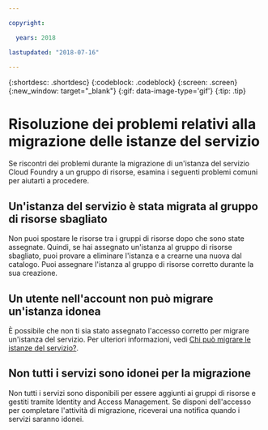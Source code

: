 ```yaml
---

copyright:

  years: 2018

lastupdated: "2018-07-16"

---
```


{:shortdesc: .shortdesc}
{:codeblock: .codeblock}
{:screen: .screen}
{:new_window: target="_blank"}
{:gif: data-image-type='gif'}
{:tip: .tip}

# Risoluzione dei problemi relativi alla migrazione delle istanze del servizio

Se riscontri dei problemi durante la migrazione di un'istanza del servizio Cloud Foundry a un gruppo di risorse, esamina i seguenti problemi comuni per aiutarti a procedere.

## Un'istanza del servizio è stata migrata al gruppo di risorse sbagliato

Non puoi spostare le risorse tra i gruppi di risorse dopo che sono state assegnate. Quindi, se hai assegnato un'istanza al gruppo di risorse sbagliato, puoi provare a eliminare l'istanza e a crearne una nuova dal catalogo. Puoi assegnare l'istanza al gruppo di risorse corretto durante la sua creazione.

## Un utente nell'account non può migrare un'istanza idonea

È possibile che non ti sia stato assegnato l'accesso corretto per migrare un'istanza del servizio. Per ulteriori informazioni, vedi [Chi può migrare le istanze del servizio?](/docs/resources/instance_migration.html#whocanmigrate).

## Non tutti i servizi sono idonei per la migrazione

Non tutti i servizi sono disponibili per essere aggiunti ai gruppi di risorse e gestiti tramite Identity and Access Management. Se disponi dell'accesso per completare l'attività di migrazione, riceverai una notifica quando i servizi saranno idonei.
